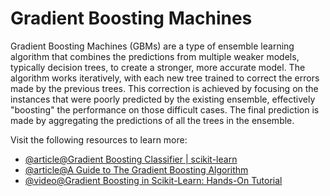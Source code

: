 # Gradient Boosting Machines

Gradient Boosting Machines (GBMs) are a type of ensemble learning algorithm that combines the predictions from multiple weaker models, typically decision trees, to create a stronger, more accurate model. The algorithm works iteratively, with each new tree trained to correct the errors made by the previous trees. This correction is achieved by focusing on the instances that were poorly predicted by the existing ensemble, effectively "boosting" the performance on those difficult cases. The final prediction is made by aggregating the predictions of all the trees in the ensemble.

Visit the following resources to learn more:

- [@article@Gradient Boosting Classifier | scikit-learn](https://scikit-learn.org/stable/modules/generated/sklearn.ensemble.GradientBoostingClassifier.html)
- [@article@A Guide to The Gradient Boosting Algorithm](https://www.datacamp.com/tutorial/guide-to-the-gradient-boosting-algorithm)
- [@video@Gradient Boosting in Scikit-Learn: Hands-On Tutorial](https://www.youtube.com/watch?v=E2mCaIZNE2g)